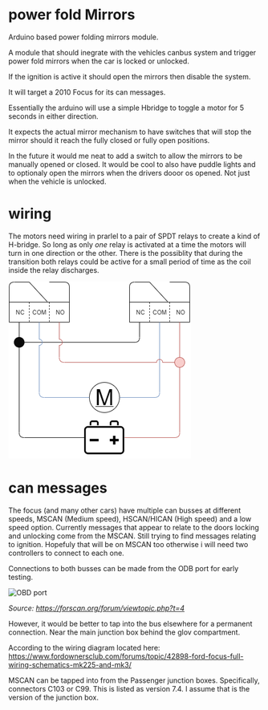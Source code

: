 # power fold Mirrors
Arduino based power folding mirrors module.

A module that should inegrate with the vehicles canbus system and trigger power fold mirrors when the car is locked or unlocked.

If the ignition is active it should open the mirrors then disable the system. 

It will target a 2010 Focus for its can messages.

Essentially the arduino will use a simple Hbridge to toggle a motor for 5 seconds in either direction. 

It expects the actual mirror mechanism to have switches that will stop the mirror should it reach the fully closed or fully open positions.

In the future it would me neat to add a switch to allow the mirrors to be manually opened or closed. It would be cool to also have puddle lights and to optionaly open the mirrors when the drivers dooor os opened. Not just when the vehicle is unlocked.

# wiring

The motors need wiring in prarlel to a pair of SPDT relays to create a kind of H-bridge. So long as only *one* relay is activated at a time the motors will turn in one direction or the other. There is the possiblity that during the transition both relays could be active for a small period of time as the coil inside the relay discharges.

![wiring-diagram](assets/WiringDiagram.png)

# can messages

The focus (and many other cars) have multiple can busses at different speeds, MSCAN (Medium speed), HSCAN/HICAN (High speed) and a low speed option. Currently messages that appear to relate to the doors locking and unlocking come from the MSCAN. Still trying to find messages relating to ignition. Hopefuly that will be on MSCAN too otherwise i will need two controllers to connect to each one.

Connections to both busses can be made from the ODB port for early testing. 

![OBD port](https://forscan.org/images/howto3/Ford_OBD2.png)

*Source: https://forscan.org/forum/viewtopic.php?t=4*

However, it would be better to tap into the bus elsewhere for a permanent connection. Near the main junction box behind the glov compartment.

According to the wiring diagram located here: https://www.fordownersclub.com/forums/topic/42898-ford-focus-full-wiring-schematics-mk225-and-mk3/

MSCAN can be tapped into from the Passenger junction boxes. Specifically, connectors C103 or C99. This is listed as version 7.4. I assume that is the version of the junction box.

